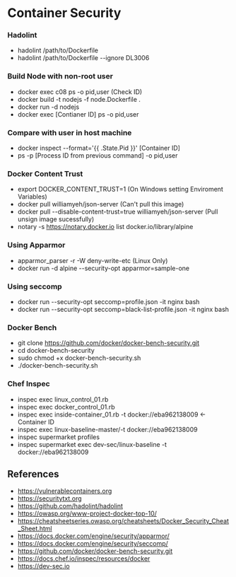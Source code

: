 # Container Security
### Hadolint
* hadolint /path/to/Dockerfile
* hadolint /path/to/Dockerfile --ignore DL3006

### Build Node with non-root user
* docker exec c08 ps -o pid,user (Check ID)
* docker build -t nodejs -f node.Dockerfile .
* docker run -d nodejs
* docker exec [Contianer ID] ps -o pid,user

### Compare with user in host machine
* docker inspect --format='{{ .State.Pid }}' [Container ID]
* ps -p [Process ID from previous command] -o pid,user

### Docker Content Trust
* export DOCKER_CONTENT_TRUST=1 (On Windows setting Enviroment Variables)
* docker pull williamyeh/json-server (Can't pull this image)
* docker pull --disable-content-trust=true williamyeh/json-server (Pull unsign image sucessfully)
* notary -s https://notary.docker.io list docker.io/library/alpine

### Using Apparmor
* apparmor_parser -r -W deny-write-etc (Linux Only)
* docker run -d alpine --security-opt apparmor=sample-one

### Using seccomp
* docker run --security-opt seccomp=profile.json -it nginx bash
* docker run --security-opt seccomp=black-list-profile.json -it nginx bash

### Docker Bench
* git clone https://github.com/docker/docker-bench-security.git
* cd docker-bench-security
* sudo chmod +x docker-bench-security.sh
* ./docker-bench-security.sh

### Chef Inspec
* inspec exec linux_control_01.rb
* inspec exec docker_control_01.rb
* inspec exec inside-container_01.rb -t docker://eba962138009 <- Container ID
* inspec exec linux-baseline-master/-t docker://eba962138009
* inspec supermarket profiles
* inspec supermarket exec dev-sec/linux-baseline -t docker://eba962138009

## References
* https://vulnerablecontainers.org
* https://securitytxt.org
* https://github.com/hadolint/hadolint
* https://owasp.org/www-project-docker-top-10/
* https://cheatsheetseries.owasp.org/cheatsheets/Docker_Security_Cheat_Sheet.html
* https://docs.docker.com/engine/security/apparmor/
* https://docs.docker.com/engine/security/seccomp/
* https://github.com/docker/docker-bench-security.git
* https://docs.chef.io/inspec/resources/docker
* https://dev-sec.io 

